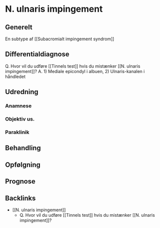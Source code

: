 # N. ulnaris impingement
## Generelt
En subtype af [[Subacromialt impingement syndrom]]

## Differentialdiagnose
Q. Hvor vil du udføre [[Tinnels test]] hvis du mistænker [[N. ulnaris impingement]]?
A. 1) Mediale epicondyl i albuen, 2) Ulnaris-kanalen i håndledet

## Udredning
### Anamnese

### Objektiv us.

### Paraklinik

## Behandling


## Opfølgning


## Prognose
 

## Backlinks
* [[N. ulnaris impingement]]
	* Q. Hvor vil du udføre [[Tinnels test]] hvis du mistænker [[N. ulnaris impingement]]?

<!-- #anki/tag/med/Orto #anki/deck/Medicine -->

<!-- {BearID:9C0C1959-74D0-4C04-9048-A55AE91AAF56-54388-00007D75150A725E} -->

